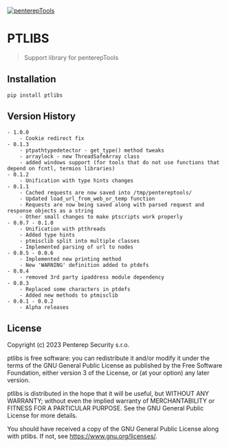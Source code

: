 [![penterepTools](https://www.penterep.com/external/penterepToolsLogo.png)](https://www.penterep.com/)


# PTLIBS
> Support library for penterepTools

## Installation
```
pip install ptlibs
```

## Version History
```
- 1.0.0
    - Cookie redirect fix
- 0.1.3
    - ptpathtypedetector - get_type() method tweaks
    - arraylock - new ThreadSafeArray class
    - added windows support (for tools that do not use functions that depend on fcntl, termios libraries)
- 0.1.2
    - Unification with type hints changes
- 0.1.1
    - Cached requests are now saved into /tmp/pentereptools/
    - Updated load_url_from_web_or_temp function
    - Requests are now being saved along with parsed request and response objects as a string
    - Other small changes to make ptscripts work properly
- 0.0.7 - 0.1.0
    - Unification with ptthreads
    - Added type hints
    - ptmisclib split into multiple classes
    - Implemented parsing of url to nodes
- 0.0.5 - 0.0.6
    - Implemented new printing method
    - New 'WARNING' definition added to ptdefs
- 0.0.4
    - removed 3rd party ipaddress module dependency
- 0.0.3
    - Replaced some characters in ptdefs
    - Added new methods to ptmisclib
- 0.0.1 - 0.0.2
    - Alpha releases
```

## License

Copyright (c) 2023 Penterep Security s.r.o.

ptlibs is free software: you can redistribute it and/or modify
it under the terms of the GNU General Public License as published by
the Free Software Foundation, either version 3 of the License, or
(at your option) any later version.

ptlibs is distributed in the hope that it will be useful,
but WITHOUT ANY WARRANTY; without even the implied warranty of
MERCHANTABILITY or FITNESS FOR A PARTICULAR PURPOSE.  See the
GNU General Public License for more details.

You should have received a copy of the GNU General Public License
along with ptlibs.  If not, see <https://www.gnu.org/licenses/>.